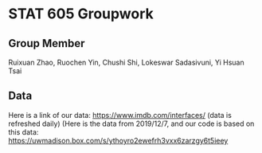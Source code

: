 # STAT 605 Groupwork

## Group Member
Ruixuan Zhao, Ruochen Yin, Chushi Shi, Lokeswar Sadasivuni, Yi Hsuan Tsai

## Data
Here is a link of our data:  https://www.imdb.com/interfaces/ (data is refreshed daily)
(Here is the data from 2019/12/7, and our code is based on this data: https://uwmadison.box.com/s/ythoyro2ewefrh3vxx6zarzgy6t5ieey

